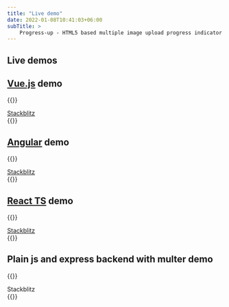```yaml
---
title: "Live demo"
date: 2022-01-08T10:41:03+06:00
subTitle: >
    Progress-up - HTML5 based multiple image upload progress indicator plugin demos
---
```


## Live demos

## [Vue.js](https://www.vuejs.org)  demo


{{<rawhtml>}}
<div class="flex justify-center">
<a href="https://vue-gctrks.stackblitz.io" class="bg-blue-600 rounded shadow-md text-black px-4 py-3 no-underline">Stackblitz </a>
</div>
{{</rawhtml>}}


## [Angular](https://angular.io) demo

{{<rawhtml>}}
<div class="flex justify-center">
<a href="https://angular-ivy-pu628h.stackblitz.io" class="bg-blue-200 rounded shadow-md text-black px-4 py-3 no-underline">Stackblitz </a>
</div>
{{</rawhtml>}}




## [React TS](https://reactjs.org) demo

{{<rawhtml>}}
<div class="flex justify-center">
<a href="https://react-ts-iscadj.stackblitz.io" class="bg-blue-200 rounded shadow-md text-black px-4 py-3 no-underline">Stackblitz </a>
</div>
{{</rawhtml>}}


## Plain js and express backend with multer demo

{{<rawhtml>}}
<div class="flex justify-center">
<a "https://stackblitz.com/edit/express-simple-wur94p" class="bg-blue-200 rounded shadow-md text-black px-4 py-3 no-underline">Stackblitz </a>
</div>
{{</rawhtml>}}



